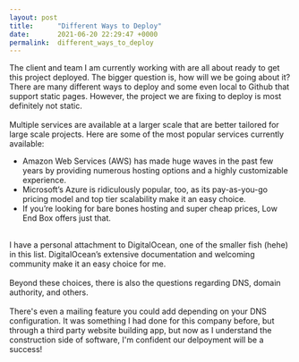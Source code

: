 ```yaml
---
layout: post
title:      "Different Ways to Deploy"
date:       2021-06-20 22:29:47 +0000
permalink:  different_ways_to_deploy
---
```



The client and team I am currently working with are all about ready to get this project deployed. The bigger question is, how will we be going about it? There are many different ways to deploy and some even local to Github that support static pages. However, the project we are fixing to deploy is most definitely not static. <br><br>
Multiple services are available at a larger scale that are better tailored for large scale projects. Here are some of the most popular services currently available: 

* Amazon Web Services (AWS) has made huge waves in the past few years by providing numerous hosting options and a highly customizable experience. 
* Microsoft’s Azure is ridiculously popular, too, as its pay-as-you-go pricing model and top tier scalability make it an easy choice.
* If you’re looking for bare bones hosting and super cheap prices, Low End Box offers just that. <br><br>

I have a personal attachment to DigitalOcean, one of the smaller fish (hehe) in this list. DigitalOcean’s extensive documentation and welcoming community make it an easy choice for me.<br><br>
Beyond these choices, there is also the questions regarding DNS, domain authority, and others. <br><br>There's even a mailing feature you could add depending on your DNS configuration. It was something I had done for this company before, but through a third party website building app, but now as I understand the construction side of software, I'm confident our delpoyment will be a success!
